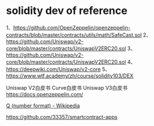 # solidity dev of reference
1、https://github.com/OpenZeppelin/openzeppelin-contracts/blob/master/contracts/utils/math/SafeCast.sol
2、https://github.com/Uniswap/v2-core/blob/master/contracts/UniswapV2ERC20.sol
3、https://github.com/Uniswap/v2-core/blob/master/contracts/UniswapV2ERC20.sol
4、https://deepwiki.com/Uniswap/v2-core
5、https://www.wtf.academy/zh/course/solidity103/DEX

Uniswap V2白皮书
Curve白皮书
Uniswap V3白皮书
https://docs.openzeppelin.com/

[Q (number format) - Wikipedia](https://en.wikipedia.org/wiki/Q_(number_format))

https://github.com/33357/smartcontract-apps
